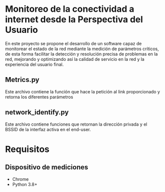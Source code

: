 # Monitoreo de la conectividad a internet desde la Perspectiva del Usuario

En este proyecto se propone el desarrollo de un software capaz de monitorear el estado de la red mediante la medición de parámetros críticos, de esta forma facilitar la detección y resolución precisa de problemas en la red, mejorando y optimizando así la calidad de servicio en la red y la experiencia del usuario final.

## Metrics.py

Este archivo contiene la función que hace la petición al link proporcionado
y retorna los diferentes parámetros

## network_identify.py

Este archivo contiene funciones que retornan la dirección privada y el BSSID de la interfaz activa en el end-user. 


# Requisitos

## Dispositivo de mediciones

* Chrome
* Python 3.8+